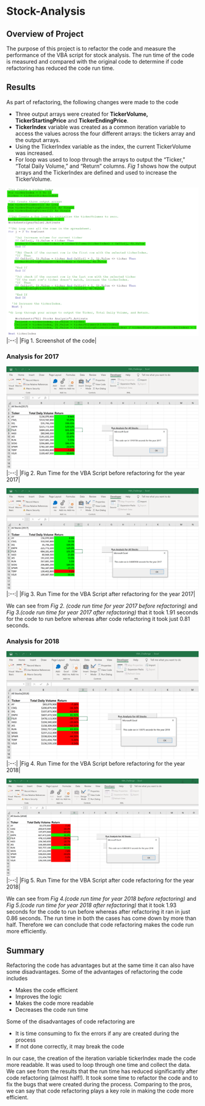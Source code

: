 # Stock-Analysis

## Overview of Project
The purpose of this project is to refactor the code and measure the performance of the VBA script for stock analysis. The run time of the code is measured and compared with the original code to determine if code refactoring has reduced the code run time. 

## Results
As part of refactoring, the following changes were made to the code
 * Three output arrays were created for **TickerVolume, TickerStartingPrice** and **TickerEndingPrice**.
 * **TickerIndex** variable was created as a common iteration variable to access the values across the four different arrays: the tickers array and the output arrays.
 * Using the TickerIndex variable as the index, the current TickerVolume was increased.
 * For loop was used to loop through the arrays to output the “Ticker,” “Total Daily Volume,” and “Return” columns. 
 *Fig 1* shows how the output arrays and the TickerIndex are defined and used to increase the TickerVolume. 

![code screenshot](https://github.com/chinzjay/Kickstarter_Analysis/blob/main/code%20screenshot.png)
|:--:|
|Fig 1. Screenshot of the code|

### Analysis for 2017
![2017-NR](https://github.com/chinzjay/Stock-Analysis/blob/main/2017-NR.png)
|:--:|
|Fig 2. Run Time for the VBA Script before refactoring for the year 2017|

![VBA_Challenge_2017](https://github.com/chinzjay/Stock-Analysis/blob/main/VBA_Challenge_2017.png)
|:--:|
|Fig 3. Run Time for the VBA Script after refactoring for the year 2017|

We can see from *Fig 2. (code run time for year 2017 before refactoring)*  and *Fig 3.(code run time for year 2017 after refactoring)* that it took 1.91 seconds for the code to run before whereas after code refactoring it took just 0.81 seconds. 

### Analysis for 2018
![2018-NR](https://github.com/chinzjay/Stock-Analysis/blob/main/2018-NR.png)
|:--:|
|Fig 4. Run Time for the VBA Script before refactoring for the year 2018|

![VBA_Challenge_2018](https://github.com/chinzjay/Stock-Analysis/blob/main/VBA_Challenge_2018.png)
|:--:|
|Fig 5. Run Time for the VBA Script after code refactoring for the year 2018|

We can see from *Fig 4.(code run time for year 2018 before refactoring)* and *Fig 5.(code run time for year 2018 after refactoring)* that it took 1.93 seconds for the code to run before whereas after refactoring it ran in just 0.86 seconds. The run time in both the cases has come down by more than half. Therefore we can conclude that code refactoring makes the code run more efficiently. 

## Summary
Refactoring the code has advantages but at the same time it can also have some disadvantages.
Some of the advantages of refactoring the code includes
 * Makes the code efficient
 * Improves the logic
 * Makes the code more readable
 * Decreases the code run time
 
Some of the disadvantages of code refactoring are
 * It is time consuming to fix the errors if any are created during the process
 * If not done correctly, it may break the code

In our case, the creation of the iteration variable tickerIndex made the code more readable. It was used to loop through one time and collect the data. We can see from the results that the run time has reduced significantly after code refactoring (almost half!). It took some time to refactor the code and to fix the bugs that were created during the process. Comparing to the pros, we can say that code refactoring plays a key role in making the code more efficient.

